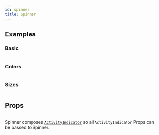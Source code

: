 ```yaml
---
id: spinner
title: Spinner
---
```


## Examples

### Basic

```ComponentSnackPlayer path=primitives,Spinner,usage.tsx

```

### Colors

```ComponentSnackPlayer path=primitives,Spinner,color.tsx

```

### Sizes

```ComponentSnackPlayer path=primitives,Spinner,size.tsx

```

## Props

```ComponentPropTable path=primitives,Spinner,index.tsx

```

Spinner composes [`ActivityIndicator`](https://reactnative.dev/docs/activityindicator) so all `ActivityIndicator` Props can be passed to Spinner.
